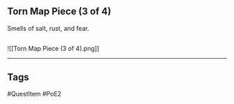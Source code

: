## Torn Map Piece (3 of 4)
Smells of salt, rust, and fear.
## 
![[Torn Map Piece (3 of 4).png]]

---
## Tags
#QuestItem
#PoE2